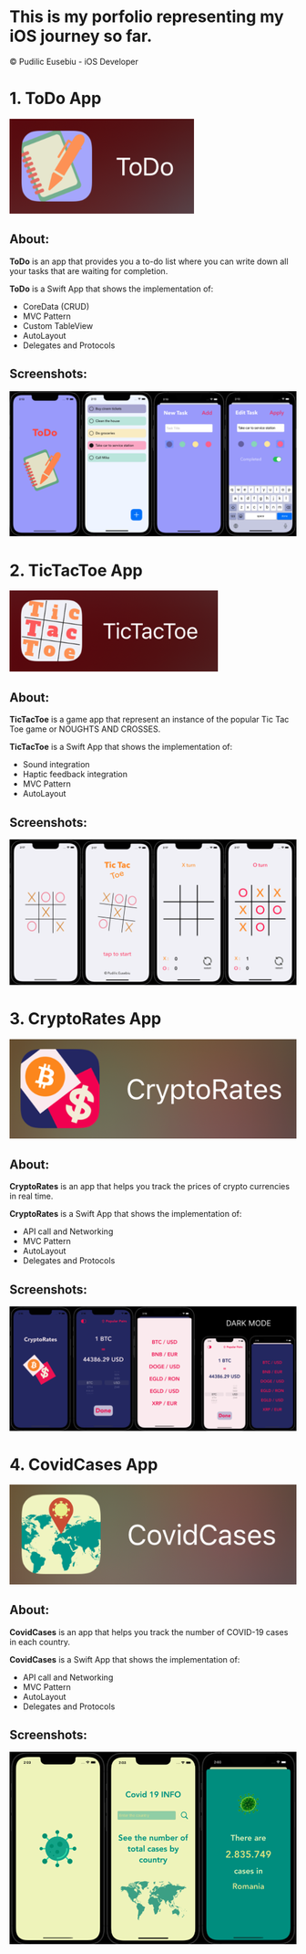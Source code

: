 # This is my porfolio representing my iOS journey so far.
© Pudilic Eusebiu - iOS Developer


# 1. ToDo App

![](./ToDo/images/TD_logo.png)
## About:
**ToDo** is an app that provides you a to-do list where you can write down all your tasks that are waiting for completion.

**ToDo** is a Swift App that shows the implementation of:
- CoreData (CRUD)
- MVC Pattern
- Custom TableView
- AutoLayout
- Delegates and Protocols

## Screenshots:
![](./ToDo/images/TD_all.png)
#
#
#
# 2. TicTacToe App

![](./TicTacToe/images/TTT_logo.png)
## About:
**TicTacToe** is a game app that represent an instance of the popular Tic Tac Toe game or NOUGHTS AND CROSSES.

**TicTacToe** is a Swift App that shows the implementation of:
- Sound integration
- Haptic feedback integration
- MVC Pattern
- AutoLayout
## Screenshots:
![](./TicTacToe/images/TTT_all.png)
#
#
#
# 3. CryptoRates App

![](./CryptoRates/images/CR_logo.png)
## About:
**CryptoRates** is an app that helps you track the prices of crypto currencies in real time.

**CryptoRates** is a Swift App that shows the implementation of:
- API call and Networking
- MVC Pattern
- AutoLayout
- Delegates and Protocols
## Screenshots:
![](./CryptoRates/images/CR_all.png)
#
#
#
# 4. CovidCases App

![](./CovidCases/images/CC_logo.png)
## About:
**CovidCases** is an app that helps you track the number of COVID-19 cases in each country.

**CovidCases** is a Swift App that shows the implementation of:
- API call and Networking
- MVC Pattern
- AutoLayout
- Delegates and Protocols
## Screenshots:
![](./CovidCases/images/CC_all.png)
